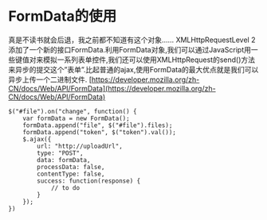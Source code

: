 # FormData的使用 #

真是不读书就会后退，我之前都不知道有这个对象……
XMLHttpRequestLevel 2添加了一个新的接口FormData.利用FormData对象,我们可以通过JavaScript用一些键值对来模拟一系列表单控件,我们还可以使用XMLHttpRequest的send()方法来异步的提交这个”表单”.比起普通的ajax,使用FormData的最大优点就是我们可以异步上传一个二进制文件.
[https://developer.mozilla.org/zh-CN/docs/Web/API/FormData](https://developer.mozilla.org/zh-CN/docs/Web/API/FormData)

```
$("#file").on("change", function() {
    var formData = new FormData();
    formData.append("file", $("#file").files);
    formData.append("token", $("token").val());
    $.ajax({
        url: "http://uploadUrl",
        type: "POST",
        data: formData,
        processData: false,
        contentType: false,
        success: function(response) {
            // to do
        }
    });
})